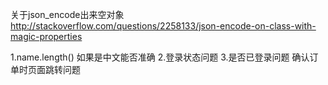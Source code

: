 关于json_encode出来空对象 http://stackoverflow.com/questions/2258133/json-encode-on-class-with-magic-properties

1.name.length() 如果是中文能否准确
2.登录状态问题
3.是否已登录问题
确认订单时页面跳转问题